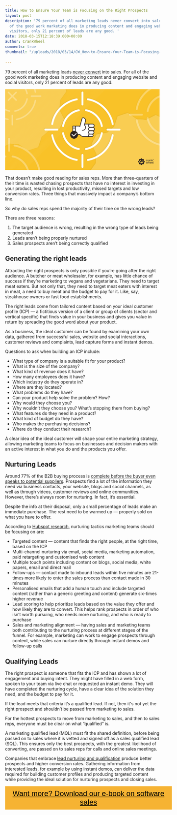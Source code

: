 ```yaml
---
title: How to Ensure Your Team is Focusing on the Right Prospects
layout: post
description: '79 percent of all marketing leads never convert into sales. For all
  of the good work marketing does in producing content and engaging website and social
  visitors, only 21 percent of leads are any good. '
date: 2018-03-15T12:18:39.000+00:00
author: CrankWheel
comments: true
thumbnail: "/uploads/2018/03/14/CW_How-to-Ensure-Your-Team-is-Focusing-on-the-Right-Prospects.png"

---
```

79 percent of all marketing leads [never convert](https://blog.hubspot.com/blog/tabid/6307/bid/30901/30-thought-provoking-lead-nurturing-stats-you-can-t-ignore.aspx) into sales. For all of the good work marketing does in producing content and engaging website and social visitors, only 21 percent of leads are any good.

![](/uploads/2018/03/14/CW_How-to-Ensure-Your-Team-is-Focusing-on-the-Right-Prospects.png)

That doesn’t make good reading for sales reps. More than three-quarters of their time is wasted chasing prospects that have no interest in investing in your product, resulting in lost productivity, missed targets and low conversion rates. Three things that massively impact a company’s bottom line.

So why do sales reps spend the majority of their time on the wrong leads?

There are three reasons:

1. The target audience is wrong, resulting in the wrong type of leads being generated
2. Leads aren’t being properly nurtured
3. Sales prospects aren’t being correctly qualified

## Generating the right leads

Attracting the right prospects is only possible if you’re going after the right audience. A butcher or meat wholesaler, for example, has little chance of success if they’re marketing to vegans and vegetarians. They need to target meat eaters. But not only that, they need to target meat eaters with interest in meat, a need to buy meat and the budget to pay for it. Like, say, steakhouse owners or fast food establishments.

The right leads come from tailored content based on your ideal customer profile (ICP) — a fictitious version of a client or group of clients (sector and vertical specific) that finds value in your business and gives you value in return by spreading the good word about your product.

As a business, the ideal customer can be found by examining your own data, gathered from successful sales, website and social interactions, customer reviews and complaints, lead capture forms and instant demos.

Questions to ask when building an ICP include:

* What type of company is a suitable fit for your product?
* What is the size of the company?
* What kind of revenue does it have?
* How many employees does it have?
* Which industry do they operate in?
* Where are they located?
* What problems do they have?
* Can your product help solve the problem? How?
* Why would they choose you?
* Why wouldn’t they choose you? What’s stopping them from buying?
* What features do they need in a product?
* What kind of budget do they have?
* Who makes the purchasing decisions?
* Where do they conduct their research?

A clear idea of the ideal customer will shape your entire marketing strategy, allowing marketing teams to focus on businesses and decision makers with an active interest in what you do and the products you offer.

## Nurturing Leads

Around 77% of the B2B buying process is [complete before the buyer even speaks to potential suppliers](https://www.slideshare.net/ChuckMalcomson/15-inbound-sales-statistics?ref=https://blog.hubspot.com/sales/social-selling-stats-that-will-inspire-you?__hstc=41157117.62c02574c8dd65268a2ac6dc0d7e361c.1447438498342.1447438498342.1447438498342.1&__hssc=41157117.2.1447438498343&__hsfp=3799227341). Prospects find a lot of the information they need via business contacts, your website, blogs and social channels, as well as through videos, customer reviews and online communities. However, there’s always room for nurturing. In fact, it’s essential.

Despite the info at their disposal, only a small percentage of leads make an immediate purchase. The rest need to be warmed up — properly sold on what you have to offer.

According to [Hubspot research](https://blog.hubspot.com/marketing/7-effective-lead-nurturing-tactics), nurturing tactics marketing teams should be focusing on are:

* Targeted content — content that finds the right people, at the right time, based on the ICP
* Multi-channel nurturing via email, social media, marketing automation, paid retargeting and customised web content
* Multiple touch points including content on blogs, social media, white papers, email and direct mail
* Follow-ups — contact made to inbound leads within five minutes are 21-times more likely to enter the sales process than contact made in 30 minutes
* Personalised emails that add a human touch and include targeted content (rather than a generic greeting and content) generate six-times higher revenue
* Lead scoring to help prioritize leads based on the value they offer and how likely they are to convert. This helps rank prospects in order of who isn’t worth pursuing, who needs more nurturing, and who is ready to purchase
* Sales and marketing alignment — having sales and marketing teams both contributing to the nurturing process at different stages of the funnel. For example, marketing can work to engage prospects through content, while sales can nurture directly through instant demos and follow-up calls

## Qualifying Leads

The right prospect is someone that fits the ICP and has shown a lot of engagement and buying intent. They might have filled in a web form, spoken to your team via live chat or requested an instant demo. They will have completed the nurturing cycle, have a clear idea of the solution they need, and the budget to pay for it.

If the lead meets that criteria it’s a qualified lead. If not, then it's not yet the right prospect and shouldn’t be passed from marketing to sales.

For the hottest prospects to move from marketing to sales, and then to sales reps, everyone must be clear on what “qualified” is.

A marketing qualified lead (MQL) must fit the shared definition, before being passed on to sales where it is vetted and signed off as a sales qualified lead (SQL). This ensures only the best prospects, with the greatest likelihood of converting, are passed on to sales reps for calls and online sales meetings.

Companies that embrace [lead nurturing and qualification](https://albacross.com/newsroom/lead-nurturing/) produce better prospects and higher conversion rates. Gathering information from interested leads, for example by using instant demos, can deliver the data required for building customer profiles and producing targeted content while providing the ideal solution for nurturing prospects and closing sales.

<style> .btn-signup { padding-top: 11px !important; border-radius: 0px !important; background-color: #f6b333; text-align: center; padding: 10px 20px !important; border: 0px !important; width: 100%; margin-bottom: 20px; } .btn-signup a { color: black !important; font-family: 'Titillium Web', sans-serif; font-size: 24px !important; font-weight: normal !important; } </style>

<div class="btn-signup"><a style="cursor: pointer;" href="/sign-up-to-download">Want more? Download our e-book on software sales</a></div>